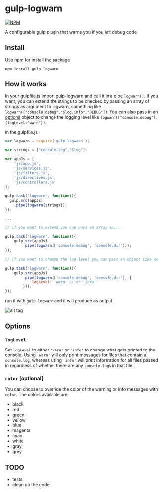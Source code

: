 gulp-logwarn
============
[![NPM](https://nodei.co/npm/gulp-logwarn.png?downloads=true)](https://nodei.co/npm/gulp-logwarn/)

A configurable gulp plugin that warns you if you left debug code

## Install

Use npm for install the package

```javascript
npm install gulp-logwarn
```

## How it works
In your gulpfile.js import gulp-logwarn and call it in a pipe `logwarn()`. If you want, you can extend the strings to be checked by passing an array of strings as argument to logwarn, something like `logwarn(["console.debug","$log.info","DEBUG"])`. You can also pass in an [options](#options) object to change the logging level like `logwarn(["console.debug"], {logLevel:"warn"})`.

in the gulpfile.js
```javascript
var logwarn = require('gulp-logwarn');

var strings = ["console.log","$log"];

var appJs = [
	'js/app.js',
	'js/services.js',
	'js/filters.js',
	'js/directives.js',
	'js/controllers.js'
];

gulp.task('logwarn', function(){
  gulp.src(appJs)
    .pipe(logwarn(strings));
});

...

// if you want to extend you can pass an array so...

gulp.task('logwarn', function(){
	gulp.src(appJs)
		.pipe(logwarn(['console.debug', 'console.dir']));
});

// If you want to change the log level you can pass an object like so

gulp.task('logwarn', function(){
	gulp.src(appJs)
		.pipe(logwarn(['console.debug', 'console.dir'], {
			logLevel: 'warn' // or 'info'
		}));
});

```

run it with ```gulp logwarn``` and it will produce as output

![alt tag](https://raw.githubusercontent.com/pmcalabrese/gulp-logwarn/master/console.png)

## Options

### `logLevel`

Set `logLevel` to either `'warn'` or `'info'` to change what gets printed to the console. Using `'warn'` will only print messages for files that contain a `console.log`, whereas using `'info'` will print information for all files passed in regardless of whether there are any `console.log`s in that file.

### `color` [optional]

You can choose to override the color of the warning or info messages with `color`. The  colors available are:
- black
- red
- green
- yellow
- blue
- magenta
- cyan
- white
- gray
- grey

## TODO

- tests
- clean up the code
